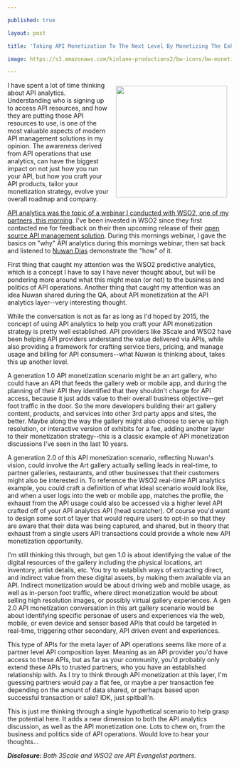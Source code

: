 ---
published: true
layout: post
title: 'Taking API Monetization To The Next Level By Monetizing The Exhaust Around API Consumption'
image: https://s3.amazonaws.com/kinlane-productions2/bw-icons/bw-monetization-level.png
---

<p><img style="padding: 10px;" src="https://s3.amazonaws.com/kinlane-productions2/bw-icons/bw-monetization-level.png" alt="" width="250" align="right" />
<p>I have spent a lot of time thinking about API analytics. Understanding who is signing up to access API resources, and how they are putting those API resources to use, is one of the most valuable aspects of modern API management solutions in my opinion. The awareness derived from API operations that use analytics, can have the biggest impact on not just how you run your API, but how you craft your API products, tailor your monetization strategy, evolve your overall roadmap and company.
<p><a href="http://wso2.com/library/webinars/2015/07/building-enterprise-awareness-with-api-analytics-in-the-api-economy/">API analytics was the topic of a webinar I conducted with WSO2, one of my partners, this morning</a>. I've been invested in WSO2 since they first contacted me for feedback on their then upcoming release of their <a href="http://wso2.com/api-management/try-it/">open source API management solution</a>. During this mornings webinar, I gave the basics on "why" API analytics during this mornings webinar, then sat back and listened to&nbsp;<a href="http://wso2.com/about/team/nuwan-dias/">Nuwan Dias</a>&nbsp;demonstrate the "how" of it.
<p>First thing that caught my attention was the WSO2 predictive analytics, which is a concept I have to say I have never thought about, but will be pondering more around what this might mean (or not) to the business and politics of API operations. Another thing that caught my attention was an idea Nuwan shared during the QA, about API monetization at the API analytics layer--very interesting thought.
<p>While the conversation is not as far as long as I'd hoped by 2015, the concept of using API analytics to help you craft your API monetization strategy is pretty well established. API providers like 3Scale and WSO2 have been helping API providers understand the value delivered via APIs, while also providing a framework for crafting service tiers, pricing, and manage usage and billing for API consumers--what Nuwan is thinking about, takes this up another level.
<p>A generation 1.0 API monetization scenario might be an art gallery, who could have an API that feeds the gallery web or mobile app, and during the planning of their API they identified that they shouldn't charge for API access, because it just adds value to their overall business objective--get foot traffic in the door. So the more developers building their art gallery content, products, and services into other 3rd party apps and sites, the better. Maybe along the way the gallery might also choose to serve up high resolution, or interactive version of exhibits for a fee, adding another layer to their monetization strategy--this is a classic example of API monetization discussions I've seen in the last 10 years.
<p>A generation 2.0 of this API monetization scenario, reflecting Nuwan's vision, could involve the Art gallery actually selling leads in real-time, to partner galleries, restaurants, and other businesses that their customers might also be interested in. To reference the WSO2 real-time API analytics example, you could craft a definition of what ideal scenario would look like, and when a user logs into the web or mobile app, matches the profile, the exhaust from the API usage could also be accessed via a higher level API crafted off of your API analytics API (head scratcher). Of course you'd want to design some sort of layer that would require users to opt-in so that they are aware that their data was being captured, and shared, but in theory that exhaust from a single users API transactions could provide a whole new API monetization opportunity.
<p>I'm still thinking this through, but gen 1.0 is about identifying the value of the digital resources of the gallery including the physical locations, art inventory, artist details, etc. You try to establish ways of extracting direct, and indirect value from these digital assets, by making them available via an API. Indirect monetization would be about driving web and mobile usage, as well as in-person foot traffic, where direct monetization would be about selling high resolution images, or possibly virtual gallery experiences. A gen 2.0 API monetization conversation in this art gallery scenario would be about identifying specific personae of users and experiences via the web, mobile, or even device and sensor based APIs that could be targeted in real-time, triggering other secondary, API driven event and experiences.
<p>This type of APIs for the meta layer of API operations seems like more of a partner level API composition layer. Meaning as an API provider you'd have access to these APIs, but as far as your community, you'd probably only extend these APIs to trusted partners, who you have an established relationship with. As I try to think through API monetization at this layer, I'm guessing partners would pay a flat fee, or maybe a per transaction fee depending on the amount of data shared, or perhaps based upon successful transaction or sale? IDK, just spitball'n.
<p>This is just me thinking through a single hypothetical scenario to help grasp the potential here. It adds a new dimension to both the API analytics discussion, as well as the API monetization one. Lots to chew on, from the business and politics side of API operations. Would love to hear your thoughts...
<p><em><strong>Disclosure: </strong>Both 3Scale and WSO2 are API Evangelist partners.</em>

